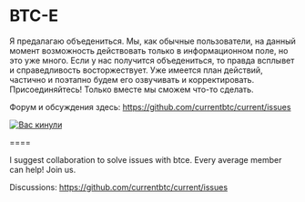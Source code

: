# BTC-E 

Я предалагаю объедениться. Мы, как обычные пользователи, на данный момент возможность действовать только в информационном поле, но это уже много. Если у нас получится объедениться, то правда всплывет и справедливость восторжествует. Уже имеется план действий, частично и поэтапно будем его озвучивать и корректировать. Присоединяйтесь! Только вместе мы сможем что-то сделать.

Форум и обсуждения здесь: https://github.com/currentbtc/current/issues

[![Вас кинули](https://img.youtube.com/vi/2F5HBf6c6Ds/0.jpg)](https://www.youtube.com/watch?v=2F5HBf6c6Ds "Вас кинули")


====

I suggest collaboration to solve issues with btce. Every average member can help! Join us. 

Discussions: https://github.com/currentbtc/current/issues
